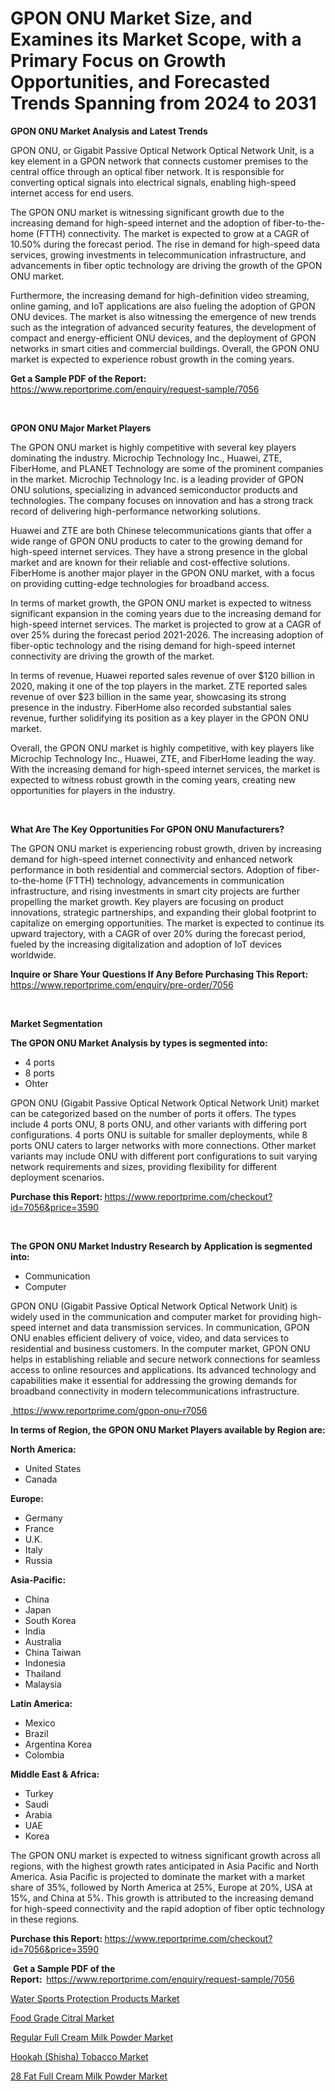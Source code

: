 <p><h1>GPON ONU Market Size, and Examines its Market Scope, with a Primary Focus on Growth Opportunities, and Forecasted Trends Spanning from 2024 to 2031</h1></p><p><strong>GPON ONU Market Analysis and Latest Trends</strong></p>
<p><p>GPON ONU, or Gigabit Passive Optical Network Optical Network Unit, is a key element in a GPON network that connects customer premises to the central office through an optical fiber network. It is responsible for converting optical signals into electrical signals, enabling high-speed internet access for end users.</p><p>The GPON ONU market is witnessing significant growth due to the increasing demand for high-speed internet and the adoption of fiber-to-the-home (FTTH) connectivity. The market is expected to grow at a CAGR of 10.50% during the forecast period. The rise in demand for high-speed data services, growing investments in telecommunication infrastructure, and advancements in fiber optic technology are driving the growth of the GPON ONU market.</p><p>Furthermore, the increasing demand for high-definition video streaming, online gaming, and IoT applications are also fueling the adoption of GPON ONU devices. The market is also witnessing the emergence of new trends such as the integration of advanced security features, the development of compact and energy-efficient ONU devices, and the deployment of GPON networks in smart cities and commercial buildings. Overall, the GPON ONU market is expected to experience robust growth in the coming years.</p></p>
<p><strong>Get a Sample PDF of the Report:&nbsp;</strong> <a href="https://www.reportprime.com/enquiry/request-sample/7056">https://www.reportprime.com/enquiry/request-sample/7056</a></p>
<p>&nbsp;</p>
<p><strong>GPON ONU Major Market Players</strong></p>
<p><p>The GPON ONU market is highly competitive with several key players dominating the industry. Microchip Technology Inc., Huawei, ZTE, FiberHome, and PLANET Technology are some of the prominent companies in the market. Microchip Technology Inc. is a leading provider of GPON ONU solutions, specializing in advanced semiconductor products and technologies. The company focuses on innovation and has a strong track record of delivering high-performance networking solutions.</p><p>Huawei and ZTE are both Chinese telecommunications giants that offer a wide range of GPON ONU products to cater to the growing demand for high-speed internet services. They have a strong presence in the global market and are known for their reliable and cost-effective solutions. FiberHome is another major player in the GPON ONU market, with a focus on providing cutting-edge technologies for broadband access.</p><p>In terms of market growth, the GPON ONU market is expected to witness significant expansion in the coming years due to the increasing demand for high-speed internet services. The market is projected to grow at a CAGR of over 25% during the forecast period 2021-2026. The increasing adoption of fiber-optic technology and the rising demand for high-speed internet connectivity are driving the growth of the market.</p><p>In terms of revenue, Huawei reported sales revenue of over $120 billion in 2020, making it one of the top players in the market. ZTE reported sales revenue of over $23 billion in the same year, showcasing its strong presence in the industry. FiberHome also recorded substantial sales revenue, further solidifying its position as a key player in the GPON ONU market.</p><p>Overall, the GPON ONU market is highly competitive, with key players like Microchip Technology Inc., Huawei, ZTE, and FiberHome leading the way. With the increasing demand for high-speed internet services, the market is expected to witness robust growth in the coming years, creating new opportunities for players in the industry.</p></p>
<p>&nbsp;</p>
<p><strong>What Are The Key Opportunities For GPON ONU Manufacturers?</strong></p>
<p><p>The GPON ONU market is experiencing robust growth, driven by increasing demand for high-speed internet connectivity and enhanced network performance in both residential and commercial sectors. Adoption of fiber-to-the-home (FTTH) technology, advancements in communication infrastructure, and rising investments in smart city projects are further propelling the market growth. Key players are focusing on product innovations, strategic partnerships, and expanding their global footprint to capitalize on emerging opportunities. The market is expected to continue its upward trajectory, with a CAGR of over 20% during the forecast period, fueled by the increasing digitalization and adoption of IoT devices worldwide.</p></p>
<p><strong>Inquire or Share Your Questions If Any Before Purchasing This Report:</strong> <a href="https://www.reportprime.com/enquiry/pre-order/7056">https://www.reportprime.com/enquiry/pre-order/7056</a></p>
<p>&nbsp;</p>
<p><strong>Market Segmentation</strong></p>
<p><strong>The GPON ONU Market Analysis by types is segmented into:</strong></p>
<p><ul><li>4 ports</li><li>8 ports</li><li>Ohter</li></ul></p>
<p><p>GPON ONU (Gigabit Passive Optical Network Optical Network Unit) market can be categorized based on the number of ports it offers. The types include 4 ports ONU, 8 ports ONU, and other variants with differing port configurations. 4 ports ONU is suitable for smaller deployments, while 8 ports ONU caters to larger networks with more connections. Other market variants may include ONU with different port configurations to suit varying network requirements and sizes, providing flexibility for different deployment scenarios.</p></p>
<p><strong>Purchase this Report:&nbsp;</strong><a href="https://www.reportprime.com/checkout?id=7056&price=3590">https://www.reportprime.com/checkout?id=7056&price=3590</a></p>
<p>&nbsp;</p>
<p><strong>The GPON ONU Market Industry Research by Application is segmented into:</strong></p>
<p><ul><li>Communication</li><li>Computer</li></ul></p>
<p><p>GPON ONU (Gigabit Passive Optical Network Optical Network Unit) is widely used in the communication and computer market for providing high-speed internet and data transmission services. In communication, GPON ONU enables efficient delivery of voice, video, and data services to residential and business customers. In the computer market, GPON ONU helps in establishing reliable and secure network connections for seamless access to online resources and applications. Its advanced technology and capabilities make it essential for addressing the growing demands for broadband connectivity in modern telecommunications infrastructure.</p></p>
<p><a href="https://www.reportprime.com/gpon-onu-r7056">&nbsp;https://www.reportprime.com/gpon-onu-r7056</a></p>
<p><strong>In terms of Region, the GPON ONU Market Players available by Region are:</strong></p>
<p>
    <p> <strong> North America: </strong>
        <ul>
            <li>United States</li>
            <li>Canada</li>
        </ul>
        </p> 
    <p> <strong> Europe: </strong>
        <ul>
            <li>Germany</li>
            <li>France</li>
            <li>U.K.</li>
            <li>Italy</li>
            <li>Russia</li>
        </ul>
        </p> 
    <p> <strong> Asia-Pacific: </strong>
        <ul>
            <li>China</li>
            <li>Japan</li>
            <li>South Korea</li>
            <li>India</li>
            <li>Australia</li>
            <li>China Taiwan</li>
            <li>Indonesia</li>
            <li>Thailand</li>
            <li>Malaysia</li>
        </ul>
        </p> 
    <p> <strong> Latin America: </strong>
        <ul>
            <li>Mexico</li>
            <li>Brazil</li>
            <li>Argentina Korea</li>
            <li>Colombia</li>
        </ul>
        </p> 
    <p> <strong> Middle East & Africa: </strong>
        <ul>
            <li>Turkey</li>
            <li>Saudi</li>
            <li>Arabia</li>
            <li>UAE</li>
            <li>Korea</li>
        </ul>
    </p>
    </p>
<p><p>The GPON ONU market is expected to witness significant growth across all regions, with the highest growth rates anticipated in Asia Pacific and North America. Asia Pacific is projected to dominate the market with a market share of 35%, followed by North America at 25%, Europe at 20%, USA at 15%, and China at 5%. This growth is attributed to the increasing demand for high-speed connectivity and the rapid adoption of fiber optic technology in these regions.</p></p>
<p><strong>Purchase this Report: </strong><a href="https://www.reportprime.com/checkout?id=7056&price=3590">https://www.reportprime.com/checkout?id=7056&price=3590</a></p>
<p>&nbsp;<strong>Get a Sample PDF of the Report:&nbsp;&nbsp;</strong><a href="https://www.reportprime.com/enquiry/request-sample/7056">https://www.reportprime.com/enquiry/request-sample/7056</a></p>
<p><strong></strong></p>
<p><p><a href="https://github.com/NorbertYates/Market-Research-Report-List-6/blob/main/water-sports-protection-products-market.md">Water Sports Protection Products Market</a></p><p><a href="https://github.com/prosalinda88/Market-Research-Report-List-6/blob/main/food-grade-citral-market.md">Food Grade Citral Market</a></p><p><a href="https://github.com/mdinislamsheik/Market-Research-Report-List-1/blob/main/regular-full-cream-milk-powder-market.md">Regular Full Cream Milk Powder Market</a></p><p><a href="https://issuu.com/reportprime-2/docs/hookah-shisha-tobacco-market-size-2_bbdbd33dbbe80d">Hookah (Shisha) Tobacco Market</a></p><p><a href="https://github.com/hzxpgedq27/Market-Research-Report-List-1/blob/main/28-fat-full-cream-milk-powder-market.md">28 Fat Full Cream Milk Powder Market</a></p></p>